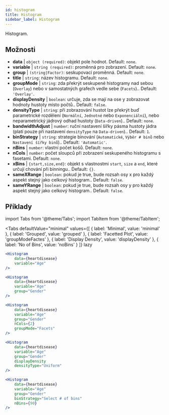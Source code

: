 ```yaml
---
id: histogram
title: Histogram
sidebar_label: Histogram
---
```


Histogram.

## Možnosti

* __data__ | `object (required)`: objekt pole hodnot. Default: `none`.
* __variable__ | `string (required)`: proměnná pro zobrazení. Default: `none`.
* __group__ | `(string|Factor)`: seskupovací proměnná. Default: `none`.
* __title__ | `string`: název histogramu. Default: `none`.
* __groupMode__ | `string`: zda překrýt seskupené histogramy nad sebou (`Overlay`) nebo v samostatných grafech vedle sebe (`Facets`).. Default: `'Overlay'`.
* __displayDensity__ | `boolean`: určuje, zda se mají na ose y zobrazovat hodnoty hustoty místo počtů.. Default: `false`.
* __densityType__ | `string`: při zobrazování hustot lze překrýt buď parametrické rozdělení (`Normální`, `Jednotné` nebo `Exponenciální`), nebo neparametrický jádrový odhad hustoty (`Data-driven`).. Default: `none`.
* __bandwidthAdjust__ | `number`: ruční nastavení šířky pásma hustoty jádra (platí pouze při nastavení `densityType` na `Data-driven`).. Default: `1`.
* __binStrategy__ | `string`: strategie binování (`Automatické`, `Výběr # binů` nebo `Nastavení šířky binů`).. Default: `'Automatic'`.
* __nBins__ | `number`: vlastní počet košů. Default: `none`.
* __nCols__ | `number`: počet sloupců při zobrazení seskupeného histogramu s fasetami. Default: `none`.
* __xBins__ | `{start,size,end}`: objekt s vlastnostmi `start`, `size` a `end`, které určují chování při binningu.. Default: `{}`.
* __sameXRange__ | `boolean`: pokud je true, bude rozsah osy x pro každý aspekt stejný jako celkový histogram.. Default: `false`.
* __sameYRange__ | `boolean`: pokud je true, bude rozsah osy y pro každý aspekt stejný jako celkový histogram.. Default: `false`.


## Příklady

import Tabs from '@theme/Tabs';
import TabItem from '@theme/TabItem';

<Tabs
    defaultValue="minimal"
    values={[
        { label: 'Minimal', value: 'minimal' },
        { label: 'Grouped', value: 'grouped' },
        { label: 'Facetted Plot', value: 'groupModeFactes' },
        { label: 'Display Density', value: 'displayDensity' },
        { label: 'No of Bins', value: 'noBins' }
    ]}
    lazy
>

<TabItem value="minimal">

```jsx live
<Histogram 
    data={heartdisease} 
    variable="Age"
/>
```

</TabItem>

<TabItem value="grouped">

```jsx live
<Histogram 
    data={heartdisease} 
    variable="Age"
    group="Gender"
/>
```

</TabItem>

<TabItem value="groupModeFactes">

```jsx live
<Histogram 
    data={heartdisease} 
    variable="Age"
    group="Gender"
    nCols={2}
    groupMode="Facets"
/>
```

</TabItem>

<TabItem value="displayDensity">

```jsx live
<Histogram 
    data={heartdisease} 
    variable="Age"
    group="Gender"
    displayDensity 
    densityType="Uniform"
/>
```

</TabItem>

<TabItem value="noBins">

```jsx live
<Histogram 
    data={heartdisease} 
    variable="Age"
    group="Gender"
    binStrategy="Select # of bins"
    nBins={90}
/>
```

</TabItem>

</Tabs>
